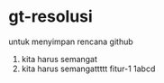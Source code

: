# gt-resolusi
untuk menyimpan rencana github
 1. kita harus semangat
 2. kita harus semangattttt
 fitur-1
1abcd